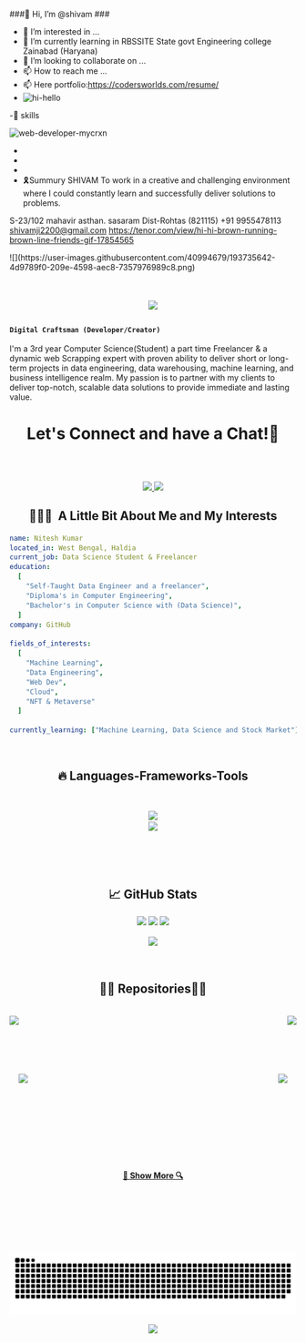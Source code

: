 ###👋 Hi, I’m @shivam     ###          
- 👀 I’m interested in ...
- 🌱 I’m currently learning in RBSSITE
    State govt Engineering college Zainabad (Haryana)
- 💞️ I’m looking to collaborate on ...
- 📫 How to reach me ...
- 📫 Here portfolio:https://codersworlds.com/resume/
- ![hi-hello](https://github.com/shivamji642002/shivamji642002/assets/96495804/647c6712-248e-4a25-acc6-60ea8930a662)

-🎄 skills 

![web-developer-mycrxn](https://github.com/shivamji642002/shivamji642002/assets/96495804/aa0d913b-2c48-4684-8d51-d95dff2b5c9c)

-
-
-
- 🎗Summury 
SHIVAM
To work in a creative and challenging environment where I could constantly learn and successfully deliver solutions to problems.

S-23/102 mahavir asthan.
sasaram Dist-Rohtas (821115)
+91 9955478113
shivamji2200@gmail.com
https://tenor.com/view/hi-hi-brown-running-brown-line-friends-gif-17854565
<!---
shivamji642002/shivamji642002 is a ✨ special ✨ repository because its `README.md` (this file) appears on your GitHub profile.
You can click the Preview link to take a look at your changes.
--->![](https://user-images.githubusercontent.com/40994679/193735642-4d9789f0-209e-4598-aec8-7357976989c8.png)
<h1 align="center">
  <a href="https://git.io/typing-svg">
    <img src="https://readme-typing-svg.herokuapp.com?color=%2336BCF7&duration=4000&lines=Hola%F0%9F%91%8B%2C+Nitesh+here.;Welcome+to+my+profile.;Nice+to+meet+you!&center=true&size=30">
  </a>
</h1>

**`Digital Craftsman (Developer/Creator)`** 
<br/><br/>
I'm a 3rd year Computer Science(Student) a part time Freelancer & a dynamic web Scrapping expert with proven ability to deliver short or long-term projects in data engineering, data warehousing, machine learning, and business intelligence realm. My passion is to partner with my clients to deliver top-notch, scalable data solutions to provide immediate and lasting value.


<h1 align="center">
  Let's Connect and have a Chat!💬
</h1>
<img src="https://user-images.githubusercontent.com/40994679/193983759-54fb53ff-248e-44fc-910b-0b619eed23b4.png" width="100%" height="8px"/><br><br>
<p align="center">
<a href="https://www.linkedin.com/in/nitesh-kumar-a40349161/">
  <img height="50" src="https://user-images.githubusercontent.com/46517096/166973395-19676cd8-f8ec-4abf-83ff-da8243505b82.png"/>
</a>
<a href="https://www.instagram.com/_nitesh9_/">
  <img height="50" src="https://user-images.githubusercontent.com/46517096/166974368-9798f39f-1f46-499c-b14e-81f0a3f83a06.png"/>
</a>
</p>

<h2 align="center"> 👨🏻‍💻 &nbsp;A Little Bit About Me and My Interests</h2>

```yaml
name: Nitesh Kumar
located_in: West Bengal, Haldia
current_job: Data Science Student & Freelancer
education:
  [
    "Self-Taught Data Engineer and a freelancer",
    "Diploma's in Computer Engineering",
    "Bachelor's in Computer Science with (Data Science)",
  ]
company: GitHub

fields_of_interests:
  [
    "Machine Learning",
    "Data Engineering",
    "Web Dev",
    "Cloud",
    "NFT & Metaverse"
  ]
  
currently_learning: ["Machine Learning, Data Science and Stock Market"]
```
  
 
<img src="https://user-images.githubusercontent.com/40994679/193983759-54fb53ff-248e-44fc-910b-0b619eed23b4.png" width="100%" height="8px"/><br>
<h2 align="center">🔥 Languages-Frameworks-Tools</h2>
<br>
<p align="center">
  <a href="https://skillicons.dev">
    <img src="https://skillicons.dev/icons?i=arduino,bash,powershell,git,github,cpp,py,regex,selenium,flask,css,tailwind" /><br>
    <img src="https://skillicons.dev/icons?i=bootstrap,mongodb,mysql,django,html,linux,vscode,heroku,figma,wordpress,java" />

  </a>
</p>
<br>
<br>
<img src="https://user-images.githubusercontent.com/40994679/193983759-54fb53ff-248e-44fc-910b-0b619eed23b4.png" width="100%" height="8px"/><br>
<h2 align="center"> 📈 GitHub Stats </h2>

<p align="center">
 <img width="200px"src="https://user-images.githubusercontent.com/40994679/193740769-fc39c7fc-45d3-49c1-91b5-3d9f607c061b.png">
 <img width="400px" src="https://github-readme-stats.vercel.app/api/top-langs/?username=techhunter2&layout=compact&theme=radical&custom_title=Languages" /> 
 <img width="200px"src="https://user-images.githubusercontent.com/40994679/193740769-fc39c7fc-45d3-49c1-91b5-3d9f607c061b.png">
 <br>
 <br>
 <img width="600px"src="https://activity-graph.herokuapp.com/graph?username=techhunter2&theme=redical">
 
</p>

<img src="https://user-images.githubusercontent.com/40994679/193983759-54fb53ff-248e-44fc-910b-0b619eed23b4.png" width="100%" height="8px"/><br>
<h2 align="center">👨‍💻 Repositories👨‍💻</h2>
<br>
<div width="100%" align="center">
  <a align="right" href="https://github.com/techhunter2/iplscrap" title="Scrapping"><img align="left" height="115" src="https://github-readme-stats.vercel.app/api/pin/?username=techhunter2&repo=iplscrap&theme=react&border_color=61dafb&border_radius=10"></a>
  <a align="left" href="https://github.com/techhunter2/nkport" title="Portfolio"><img align="right" height="115" src="https://github-readme-stats.vercel.app/api/pin/?username=techhunter2&repo=nkport&theme=react&border_color=61dafb&border_radius=10"></a>
</div>
<br/><br/><br/><br/><br/><br/>
<div width="100%" align="center">
  <a align="left" href="https://github.com/techhunter2/guestdb" title="College"><img align="left" height="115" src="https://github-readme-stats.vercel.app/api/pin/?username=techhunter2&repo=guestdb&theme=react&border_color=61dafb&border_radius=10"></a>
  <a align="right" href="https://github.com/techhunter2/utubedownloader" title="Youtube Downloader"><img align="right" height="115" src="https://github-readme-stats.vercel.app/api/pin/?username=techhunter2&repo=utubedownloader&theme=react&border_color=61dafb&border_radius=10"></a>
</div>

<br><br><br><br><br><br><br><br>

<h4 align="center">
  <a href="https://github.com/techhunter2?tab=repositories" title="Show Repositories">🔎 Show More 🔍</a>
</h4>

<br><br><br><br><br><br>
![Techhunter gif](https://raw.githubusercontent.com/Platane/snk/output/github-contribution-grid-snake.svg)


<p align="center">
  <img src="https://capsule-render.vercel.app/api?type=waving&color=gradient&height=120&width=100%&section=footer"/>
</p>

